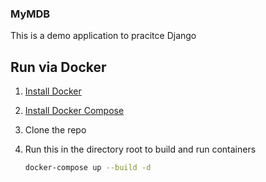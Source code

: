 ### MyMDB
This is a demo application to pracitce Django

## Run via Docker
1. [Install Docker](https://www.digitalocean.com/community/tutorials/how-to-install-and-use-docker-on-ubuntu-16-04)
2. [Install Docker Compose](https://docs.docker.com/compose/install/)
3. Clone the repo
4. Run this in the directory root to build and run containers

    ```bash
    docker-compose up --build -d
    ```
